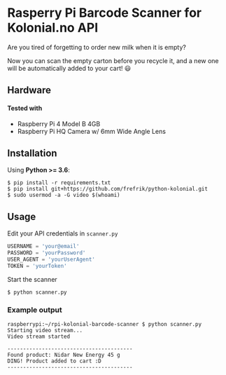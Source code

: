 # Rasperry Pi Barcode Scanner for Kolonial.no API

Are you tired of forgetting to order new milk when it is empty?

Now you can scan the empty carton before you recycle it, and a new one will be automatically added to your cart! 😃

## Hardware
#### Tested with
- Raspberry Pi 4 Model B 4GB
- Raspberry Pi HQ Camera w/ 6mm Wide Angle Lens

## Installation
Using **Python >= 3.6**:

```shell
$ pip install -r requirements.txt
$ pip install git+https://github.com/frefrik/python-kolonial.git
$ sudo usermod -a -G video $(whoami)
```

## Usage
Edit your API credentials in `scanner.py`
```python
USERNAME = 'your@email'
PASSWORD = 'yourPassword'
USER_AGENT = 'yourUserAgent'
TOKEN = 'yourToken'
```

Start the scanner
```shell
$ python scanner.py
```

### Example output
```shell
raspberrypi:~/rpi-kolonial-barcode-scanner $ python scanner.py
Starting video stream...
Video stream started

----------------------------------------
Found product: Nidar New Energy 45 g
DING! Product added to cart :D
----------------------------------------
```
